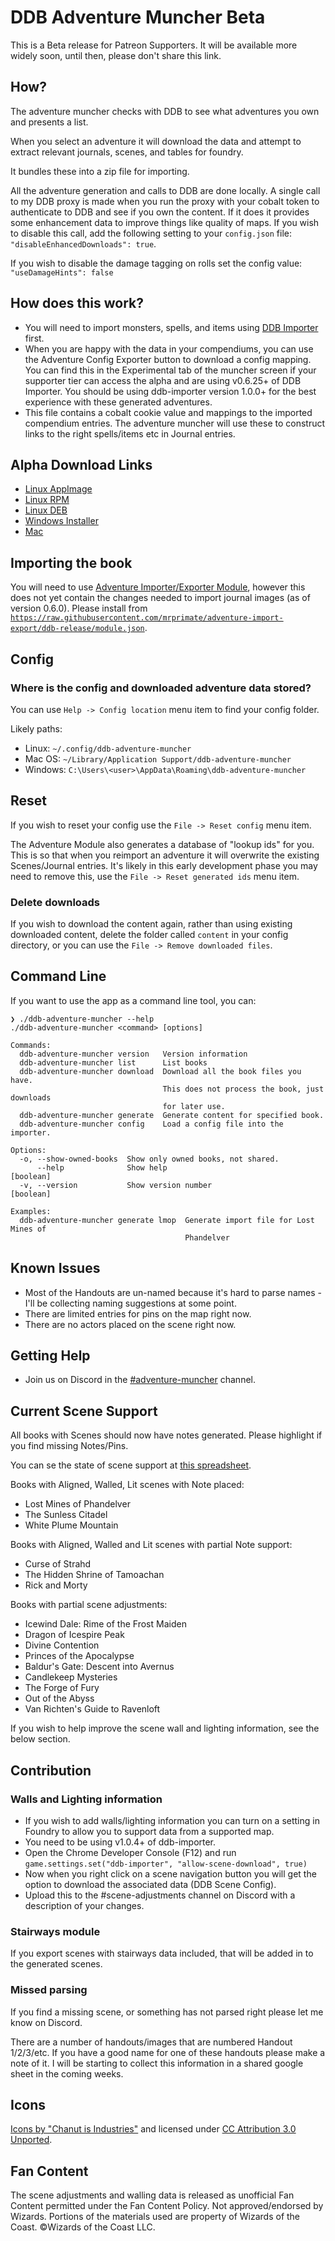 # DDB Adventure Muncher Beta

This is a Beta release for Patreon Supporters. It will be available more widely soon, until then, please don't share this link.

## How?

The adventure muncher checks with DDB to see what adventures you own and presents a list.

When you select an adventure it will download the data and attempt to extract relevant journals, scenes, and tables for foundry.

It bundles these into a zip file for importing.

All the adventure generation and calls to DDB are done locally. A single call to my DDB proxy is made when you run the proxy with your cobalt token to authenticate to DDB and see if you own the content. If it does it provides some enhancement data to improve things like quality of maps. If you wish to disable this call, add the following setting to your `config.json` file: `"disableEnhancedDownloads": true`.

If you wish to disable the damage tagging on rolls set the config value: `"useDamageHints": false`


## How does this work?

* You will need to import monsters, spells, and items using [DDB Importer](https://foundryvtt.com/packages/ddb-importer/) first.
* When you are happy with the data in your compendiums, you can use the Adventure Config Exporter button to download a config mapping. You can find this in the Experimental tab of the muncher screen if your supporter tier can access the alpha and are using v0.6.25+ of DDB Importer. You should be using ddb-importer version 1.0.0+ for the best experience with these generated adventures.
* This file contains a cobalt cookie value and mappings to the imported compendium entries. The adventure muncher will use these to construct links to the right spells/items etc in Journal entries.

## Alpha Download Links

* [Linux AppImage](https://artifacts.ddb.mrprimate.co.uk/adventure/djriws2/alpha/ddb-adventure-muncher-0.1.8-linux-x86_64.AppImage)
* [Linux RPM](https://artifacts.ddb.mrprimate.co.uk/adventure/djriws2/alpha/ddb-adventure-muncher-0.1.8-linux-x86_64.rpm)
* [Linux DEB](https://artifacts.ddb.mrprimate.co.uk/adventure/djriws2/alpha/ddb-adventure-muncher-0.1.8-linux-amd64.deb)
* [Windows Installer](https://artifacts.ddb.mrprimate.co.uk/adventure/djriws2/alpha/ddb-adventure-muncher-0.1.8-win.exe)
* [Mac](https://artifacts.ddb.mrprimate.co.uk/adventure/djriws2/alpha/ddb-adventure-muncher-0.1.8-mac.dmg)

## Importing the book

You will need to use [Adventure Importer/Exporter Module](https://foundryvtt.com/packages/adventure-import-export/), however this does not yet contain the changes needed to import journal images (as of version 0.6.0). Please install from [`https://raw.githubusercontent.com/mrprimate/adventure-import-export/ddb-release/module.json`](https://raw.githubusercontent.com/mrprimate/adventure-import-export/ddb-release/module.json).


## Config
### Where is the config and downloaded adventure data stored?

You can use `Help -> Config location` menu item to find your config folder.

Likely paths:

* Linux: `~/.config/ddb-adventure-muncher`
* Mac OS: `~/Library/Application Support/ddb-adventure-muncher`
* Windows: `C:\Users\<user>\AppData\Roaming\ddb-adventure-muncher`

## Reset

If you wish to reset your config use the `File -> Reset config` menu item.

The Adventure Module also generates a database of "lookup ids" for you. This is so that when you reimport an adventure it will overwrite the existing Scenes/Journal entries. It's likely in this early development phase you may need to remove this, use the `File -> Reset generated ids` menu item.

### Delete downloads

If you wish to download the content again, rather than using existing downloaded content, delete the folder called `content` in your config directory, or you can use the `File -> Remove downloaded files`.

## Command Line

If you want to use the app as a command line tool, you can:

```shell
❯ ./ddb-adventure-muncher --help
./ddb-adventure-muncher <command> [options]

Commands:
  ddb-adventure-muncher version   Version information
  ddb-adventure-muncher list      List books
  ddb-adventure-muncher download  Download all the book files you have.
                                  This does not process the book, just downloads
                                  for later use.
  ddb-adventure-muncher generate  Generate content for specified book.
  ddb-adventure-muncher config    Load a config file into the importer.

Options:
  -o, --show-owned-books  Show only owned books, not shared.
      --help              Show help                                    [boolean]
  -v, --version           Show version number                          [boolean]

Examples:
  ddb-adventure-muncher generate lmop  Generate import file for Lost Mines of
                                       Phandelver
```

## Known Issues

* Most of the Handouts are un-named because it's hard to parse names - I'll be collecting naming suggestions at some point.
* There are limited entries for pins on the map right now.
* There are no actors placed on the scene right now.

## Getting Help

* Join us on Discord in the [#adventure-muncher](https://discord.gg/ZZjxEBkqSH) channel.

## Current Scene Support

All books with Scenes should now have notes generated. Please highlight if you find missing Notes/Pins.

You can se the state of scene support at [this spreadsheet](https://docs.google.com/spreadsheets/d/17b4jG2W521N_nFkE1jr2UGEjixHGjHGnEO9eSKhFmwo/edit?usp=sharing).

Books with Aligned, Walled, Lit scenes with Note placed:

* Lost Mines of Phandelver
* The Sunless Citadel
* White Plume Mountain

Books with Aligned, Walled and Lit scenes with partial Note support:

* Curse of Strahd
* The Hidden Shrine of Tamoachan
* Rick and Morty

Books with partial scene adjustments:

* Icewind Dale: Rime of the Frost Maiden
* Dragon of Icespire Peak
* Divine Contention
* Princes of the Apocalypse
* Baldur's Gate: Descent into Avernus
* Candlekeep Mysteries
* The Forge of Fury
* Out of the Abyss
* Van Richten's Guide to Ravenloft

If you wish to help improve the scene wall and lighting information, see the below section.

## Contribution

### Walls and Lighting information

* If you wish to add walls/lighting information you can turn on a setting in Foundry to allow you to support data from a supported map.
* You need to be using v1.0.4+ of ddb-importer.
* Open the Chrome Developer Console (F12) and run `game.settings.set("ddb-importer", "allow-scene-download", true)`
* Now when you right click on a scene navigation button you will get the option to download the associated data (DDB Scene Config).
* Upload this to the #scene-adjustments channel on Discord with a description of your changes.

### Stairways module

If you export scenes with stairways data included, that will be added in to the generated scenes.

### Missed parsing

If you find a missing scene, or something has not parsed right please let me know on Discord.

There are a number of handouts/images that are numbered Handout 1/2/3/etc.
If you have a good name for one of these handouts please make a note of it.
I will be starting to collect this information in a shared google sheet in the coming weeks.


## Icons

[Icons by "Chanut is Industries"](https://dribbble.com/Chanut-is) and licensed under [CC Attribution 3.0 Unported](https://creativecommons.org/licenses/by/3.0/).

## Fan Content

The scene adjustments and walling data is released as unofficial Fan Content permitted under the Fan Content Policy. Not approved/endorsed by Wizards. Portions of the materials used are property of Wizards of the Coast. ©Wizards of the Coast LLC.
